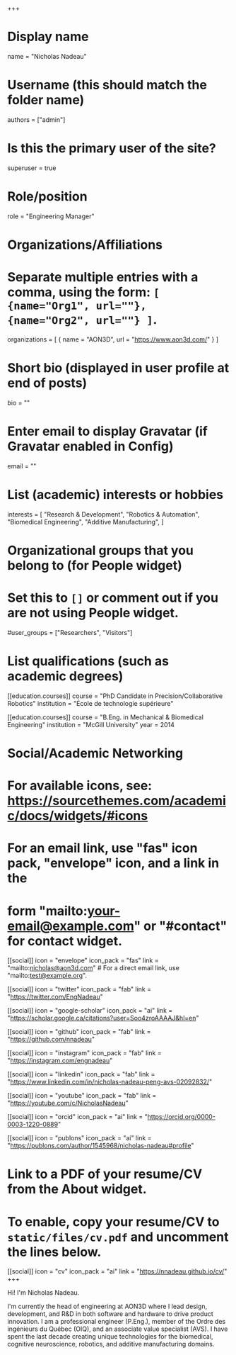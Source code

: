 +++
# Display name
name = "Nicholas Nadeau"

# Username (this should match the folder name)
authors = ["admin"]

# Is this the primary user of the site?
superuser = true

# Role/position
role = "Engineering Manager"

# Organizations/Affiliations
#   Separate multiple entries with a comma, using the form: `[ {name="Org1", url=""}, {name="Org2", url=""} ]`.
organizations = [ { name = "AON3D", url = "https://www.aon3d.com/" } ]

# Short bio (displayed in user profile at end of posts)
bio = ""

# Enter email to display Gravatar (if Gravatar enabled in Config)
email = ""

# List (academic) interests or hobbies
interests = [
    "Research & Development",
    "Robotics & Automation",
    "Biomedical Engineering",
    "Additive Manufacturing",
]

# Organizational groups that you belong to (for People widget)
#   Set this to `[]` or comment out if you are not using People widget.
#user_groups = ["Researchers", "Visitors"]

# List qualifications (such as academic degrees)
[[education.courses]]
  course = "PhD Candidate in Precision/Collaborative Robotics"
  institution = "École de technologie supérieure"

[[education.courses]]
  course = "B.Eng. in Mechanical & Biomedical Engineering"
  institution = "McGill University"
  year = 2014

# Social/Academic Networking
# For available icons, see: https://sourcethemes.com/academic/docs/widgets/#icons
#   For an email link, use "fas" icon pack, "envelope" icon, and a link in the
#   form "mailto:your-email@example.com" or "#contact" for contact widget.

[[social]]
  icon = "envelope"
  icon_pack = "fas"
  link = "mailto:nicholas@aon3d.com"  # For a direct email link, use "mailto:test@example.org".

[[social]]
  icon = "twitter"
  icon_pack = "fab"
  link = "https://twitter.com/EngNadeau"

[[social]]
  icon = "google-scholar"
  icon_pack = "ai"
  link = "https://scholar.google.ca/citations?user=Soo4zroAAAAJ&hl=en"

[[social]]
  icon = "github"
  icon_pack = "fab"
  link = "https://github.com/nnadeau"

[[social]]
  icon = "instagram"
  icon_pack = "fab"
  link = "https://instagram.com/engnadeau"

[[social]]
  icon = "linkedin"
  icon_pack = "fab"
  link = "https://www.linkedin.com/in/nicholas-nadeau-peng-avs-02092832/"

[[social]]
  icon = "youtube"
  icon_pack = "fab"
  link = "https://youtube.com/c/NicholasNadeau"

[[social]]
  icon = "orcid"
  icon_pack = "ai"
  link = "https://orcid.org/0000-0003-1220-0889"

[[social]]
  icon = "publons"
  icon_pack = "ai"
  link = "https://publons.com/author/1545968/nicholas-nadeau#profile"

# Link to a PDF of your resume/CV from the About widget.
# To enable, copy your resume/CV to `static/files/cv.pdf` and uncomment the lines below.
[[social]]
  icon = "cv"
  icon_pack = "ai"
  link = "https://nnadeau.github.io/cv/"
+++

Hi! 
I'm Nicholas Nadeau.

I'm currently the head of engineering at AON3D where I lead design, development, and R&D in both software and hardware to drive product innovation.
I am a professional engineer (P.Eng.), member of the Ordre des ingénieurs du Québec (OIQ), and an associate value specialist (AVS).
I have spent the last decade creating unique technologies for the biomedical, cognitive neuroscience, robotics, and additive manufacturing domains.
